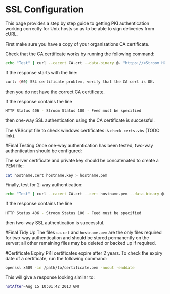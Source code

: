 # SSL Configuration
This page provides a step by step guide to getting PKI authentication working correctly for Unix hosts so as to be able to sign deliveries from cURL.

First make sure you have a copy of your organisations CA certificate.

Check that the CA certificate works by running the following command:

```bash
echo "Test" | curl --cacert CA.crt --data-binary @- "https://<Stroom_HOST>/stroom/datafeed"
```

If the response starts with the line:

```bash
curl: (60) SSL certificate problem, verify that the CA cert is OK.
```

then you do not have the correct CA certificate.

If the response contains the line

```bash
HTTP Status 406 - Stroom Status 100 - Feed must be specified
```

then one-way SSL authentication using the CA certificate is successful.

The VBScript file to check windows certificates is `check-certs.vbs` (TODO link).

#Final Testing
Once one-way authentication has been tested, two-way authentication should be configured:

The server certificate and private key should be concatenated to create a PEM file:

```bash
cat hostname.cert hostname.key > hostname.pem
```

Finally, test for 2-way authentication:

```bash
echo "Test" | curl --cacert CA.crt --cert hostname.pem --data-binary @- "https://<Stroom_HOST>/stroom/datafeed"
```

If the response contains the line

```bash
HTTP Status 406 - Stroom Status 100 - Feed must be specified
```

then two-way SSL authentication is successful.

#Final Tidy Up
The files `ca.crt` and `hostname.pem` are the only files required for two-way authentication and should be stored permanently on the server; all other remaining files may be deleted or backed up if required.

#Certificate Expiry
PKI certificates expire after 2 years.  To check the expiry date of a certificate, run the following command:

```bash
openssl x509 -in /path/to/certificate.pem -noout -enddate
```

This will give a response looking similar to:

```bash
notAfter=Aug 15 10:01:42 2013 GMT
```